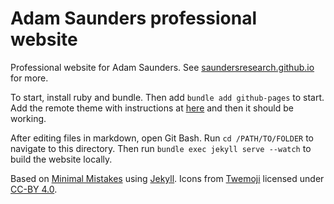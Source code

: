 # Adam Saunders professional website

Professional website for Adam Saunders. See [saundersresearch.github.io](saundersresearch.github.io) for more.

To start, install ruby and bundle. Then add `bundle add github-pages` to start. Add the remote theme with instructions at [here](https://mmistakes.github.io/minimal-mistakes/docs/quick-start-guide/#remote-theme-method) and then it should be working.

After editing files in markdown, open Git Bash. Run `cd /PATH/TO/FOLDER` to navigate to this directory. Then run `bundle exec jekyll serve --watch` to build the website locally. 

Based on [Minimal Mistakes](https://github.com/mmistakes/minimal-mistakes) using [Jekyll](https://jekyllrb.com/). Icons from [Twemoji](https://twemoji.twitter.com/) licensed under [CC-BY 4.0](https://creativecommons.org/licenses/by/4.0/).